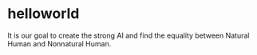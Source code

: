 # helloworld
It is our goal to create the strong AI and find the equality between Natural Human and Nonnatural Human.

